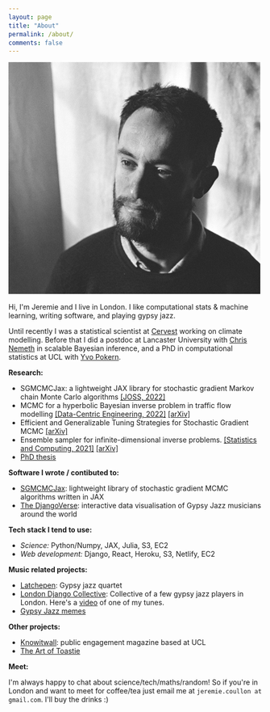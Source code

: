 ```yaml
---
layout: page
title: "About"
permalink: /about/
comments: false
---
```




<div>
<img src="/assets/Jeremie_crop_opt.jpg" class="about_image image-left"/>  <p class="about_bio">Hi, I'm Jeremie and I live in London. I like computational stats & machine learning, writing software, and playing gypsy jazz.

Until recently I was a statistical scientist at <a href="https://cervest.earth/">Cervest</a> working on climate modelling. Before that I did a postdoc at Lancaster University with <a href="http://www.lancs.ac.uk/~nemeth/">Chris Nemeth</a> in scalable Bayesian inference, and a PhD in computational statistics at UCL with <a href="https://www.ucl.ac.uk/statistics/people/yvopokern">Yvo Pokern</a>.</p>
</div>


**Research:**
- SGMCMCJax: a lightweight JAX library for stochastic gradient Markov chain Monte Carlo algorithms [[JOSS, 2022]](https://joss.theoj.org/papers/10.21105/joss.04113)
- MCMC for a hyperbolic Bayesian inverse problem in traffic flow modelling [[Data-Centric Engineering, 2022]](https://www.cambridge.org/core/journals/data-centric-engineering/article/markov-chain-monte-carlo-for-a-hyperbolic-bayesian-inverse-problem-in-traffic-flow-modeling/53A64484BE55E9DE7A23D5DFF75CC65D) [[arXiv]](https://arxiv.org/abs/2001.02013)
- Efficient and Generalizable Tuning Strategies for Stochastic Gradient MCMC [[arXiv]](https://arxiv.org/abs/2105.13059)
- Ensemble sampler for infinite-dimensional inverse problems. [[Statistics and Computing, 2021]](https://link.springer.com/article/10.1007/s11222-021-10004-y) [[arXiv]](https://arxiv.org/abs/2010.15181)
- [PhD thesis](https://discovery.ucl.ac.uk/id/eprint/10078714/)


**Software I wrote / contibuted to:**

- [SGMCMCJax](https://github.com/jeremiecoullon/SGMCMCJax): lightweight library of stochastic gradient MCMC algorithms written in JAX
- [The DjangoVerse](https://www.londondjangocollective.com/djangoverse/): interactive data visualisation of Gypsy Jazz musicians around the world


**Tech stack I tend to use:**

- *Science:* Python/Numpy, JAX, Julia, S3, EC2
- *Web development:* Django, React, Heroku, S3, Netlify, EC2

**Music related projects:**
- [Latchepen](https://www.latchepen.com/): Gypsy jazz quartet
- [London Django Collective](https://londondjangocollective.com): Collective of a few gypsy jazz players in London. Here's a [video](https://www.youtube.com/watch?v=olV9ecNxin8) of one of my tunes.
- [Gypsy Jazz memes](https://www.instagram.com/gypsyjazzmemes/)

**Other projects:**
- [Knowitwall](https://knowitwall.com): public engagement magazine based at UCL
- [The Art of Toastie](https://www.instagram.com/jeremie.coullon/)

**Meet:**

I'm always happy to chat about science/tech/maths/random! So if you're in London and want to meet for coffee/tea just email me at `jeremie.coullon at gmail.com`. I'll buy the drinks :)
